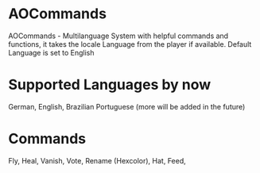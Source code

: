 # AOCommands
AOCommands - Multilanguage System with helpful commands and functions, it takes the locale Language from the player if available. Default Language is set to English

# Supported Languages by now
German,
English,
Brazilian Portuguese
(more will be added in the future)

# Commands
Fly,
Heal,
Vanish,
Vote,
Rename (Hexcolor),
Hat,
Feed,
